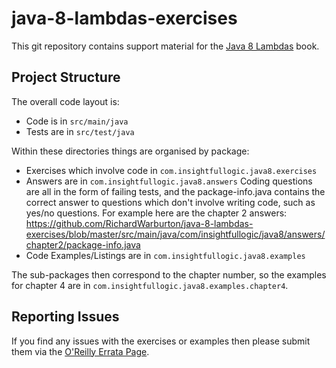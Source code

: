 java-8-lambdas-exercises
========================

This git repository contains support material for the [Java 8 Lambdas](http://tinyurl.com/java8lambdas) book.

Project Structure
-----------------

The overall code layout is:

* Code is in `src/main/java`
* Tests are in `src/test/java`

Within these directories things are organised by package:

* Exercises which involve code in `com.insightfullogic.java8.exercises`
* Answers are in `com.insightfullogic.java8.answers` Coding questions are all in the form of failing tests, and the package-info.java
contains the correct answer to questions which don't involve writing code, such as yes/no questions. For example here are the chapter 2 answers:
https://github.com/RichardWarburton/java-8-lambdas-exercises/blob/master/src/main/java/com/insightfullogic/java8/answers/chapter2/package-info.java
* Code Examples/Listings are in `com.insightfullogic.java8.examples`

The sub-packages then correspond to the chapter number, so the examples for chapter 4 are in
 `com.insightfullogic.java8.examples.chapter4`.

Reporting Issues
----------------

If you find any issues with the exercises or examples then please submit them via the
[O'Reilly Errata Page](http://www.oreilly.com/catalog/errata.csp?isbn=0636920030713).
